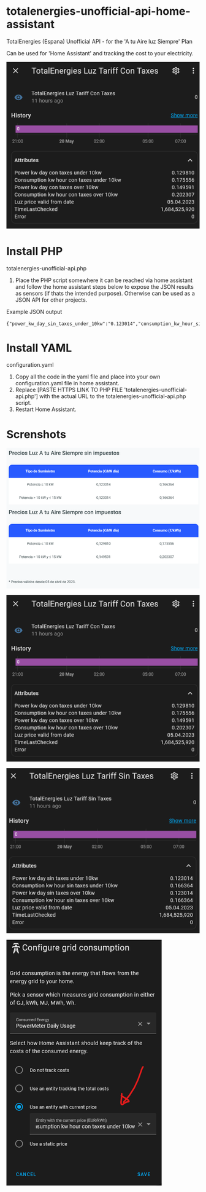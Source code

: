 # totalenergies-unofficial-api-home-assistant

TotalEnergies (Espana) Unofficial API - for the 'A tu Aire luz Siempre' Plan

Can be used for 'Home Assistant' and tracking the cost to your electricity.

![Screenshot](screenshots/totalenergies_luz_tariff_con_taxes.png)

# Install PHP
totalenergies-unofficial-api.php

1) Place the PHP script somewhere it can be reached via home assistant and follow the home assistant steps below to expose the JSON results as sensors (if thats the intended purpose). Otherwise can be used as a JSON API for other projects.

Example JSON output

    {"power_kw_day_sin_taxes_under_10kw":"0.123014","consumption_kw_hour_sin_taxes_under_10kw":"0.166364","power_kw_day_sin_taxes_over_10kw":"0.123014","consumption_kw_hour_sin_taxes_over_10kw":"0.166364","power_kw_day_con_taxes_under_10kw":"0.129810","consumption_kw_hour_con_taxes_under_10kw":"0.175556","power_kw_day_con_taxes_over_10kw":"0.149591","consumption_kw_hour_con_taxes_over_10kw":"0.202307","luz_price_valid_from_date":"05.04.2023","timeLastChecked":1684566971,"error":0}

# Install YAML
configuration.yaml

1) Copy all the code in the yaml file and place into your own configuration.yaml file in home assistant.
2) Replace [PASTE HTTPS LINK TO PHP FILE 'totalenergies-unofficial-api.php'] with the actual URL to the totalenergies-unofficial-api.php script.
3) Restart Home Assistant.

# Screnshots

![Screenshot](screenshots/a-tu-aire-siempre.png)

![Screenshot](screenshots/totalenergies_luz_tariff_con_taxes.png)

![Screenshot](screenshots/totalenergies_luz_tariff_sin_taxes.png)

![Screenshot](screenshots/grid-consumption.png)
